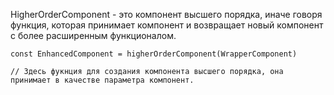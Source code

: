 HigherOrderComponent - это компонент высшего порядка, иначе говоря функция, которая принимает компонент и возвращает новый компонент c более расширенным функционалом.
```TSX
const EnhancedComponent = higherOrderComponent(WrapperComponent)

// Здесь фукнция для создания компонента высшего порядка, она принимает в качестве параметра компонент.
```

